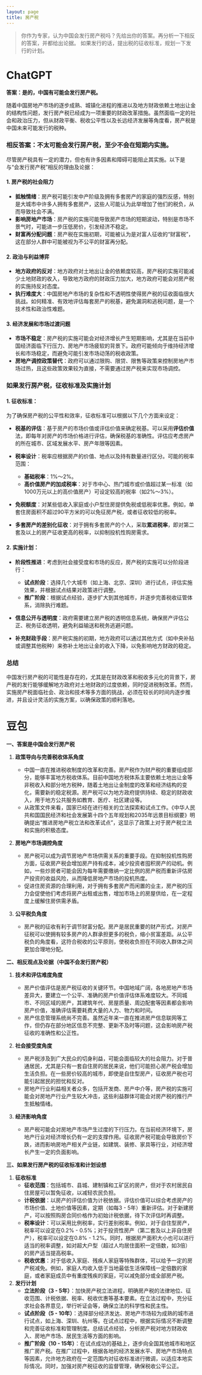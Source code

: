 ```yaml
---
layout: page
title: 房产税
---
```



> 你作为专家，认为中国会发行房产税吗？先给出你的答案。再分析一下相反的答案，并都给出论据。  如果发行的话，提出税的征收标准，规划一下发行的计划。


# ChatGPT

**答案：是的，中国有可能会发行房产税。**

随着中国房地产市场的逐步成熟、城镇化进程的推进以及地方财政依赖土地出让金的结构性问题，发行房产税已经成为一项重要的财政改革措施。虽然面临一定的社会和政治压力，但从财政平衡、税收公平性以及长远经济发展等角度看，房产税是中国未来可能发行的税种。

### **相反答案：不太可能会发行房产税，至少不会在短期内实施。**

尽管房产税具有一定的潜力，但也有许多因素和障碍可能阻止其实施。以下是与“会发行房产税”相反的理由及论据：

#### **1. 房产税的社会阻力**
- **抵触情绪**：房产税可能引发中产阶级及拥有多套房产的家庭的强烈反感，特别是大城市中许多人拥有多套房产，这些人可能认为此举增加了他们的税负，从而导致社会不满。
- **影响房地产市场**：房产税的实施可能导致房产市场的短期波动，特别是市场不景气时，可能进一步压低房价，引发经济不稳定。
- **财富再分配问题**：房产税在实施初期，可能被认为是对富人征收的“财富税”，这在部分人群中可能被视为不公平的财富再分配。

#### **2. 政治与利益博弈**
- **地方政府的反对**：地方政府对土地出让金的依赖度较高，房产税的实施可能减少土地财政的收入，导致地方政府的财政压力加大，地方政府可能会对房产税的实施持反对态度。
- **执行难度大**：中国房地产市场的复杂性和不透明性使得房产税的征收面临很大挑战。如何精准、有效地评估每套房产的税基，避免漏洞和逃税问题，是一个技术性和政治性难题。

#### **3. 经济发展和市场过渡问题**
- **市场不稳定**：房产税的实施可能会对经济增长产生短期影响，尤其是在当前中国经济面临下行压力、房地产市场疲软的背景下。政府可能倾向于维持经济增长和市场稳定，而避免可能引发市场动荡的税收政策。
- **房地产调控政策替代**：政府可以通过限购、限贷、限售等政策来控制房地产市场过热，且这些政策效果较为直接，不需要通过房产税来实现市场调控。

### **如果发行房产税，征收标准及实施计划**

#### **1. 征收标准：**

为了确保房产税的公平性和效率，征收标准可以根据以下几个方面来设定：

- **税基的评估**：基于房产的市场价值或评估价值来确定税基。可以采用**评估价值**法，即每年对房产的市场价格进行评估，确保税基的准确性。评估应考虑房产的所在城市、区域发展水平、房产年限等因素。

- **税率设计**：税率应根据房产的价值、地点以及持有数量进行区分。可能的税率范围：
  - **基础税率**：1%～2%。
  - **高价值房产的加成税率**：对于市中心、热门城市或价值超过某一标准（如1000万元以上的高价值房产）可设定较高的税率（如2%～3%）。

- **免税额度**：对某些低收入家庭或小户型住房提供免税或低税率优惠。例如，单套住房面积不超过90平方米的可以免征房产税，或者征收较低的税率。

- **多套房产的差别化征收**：对于拥有多套房产的个人，采取**累进税率**，即对第二套及以上的房产征收更高的税率，以抑制投机性购房需求。

#### **2. 实施计划：**

- **阶段性推进**：考虑到社会接受度和市场的反应，房产税的实施可以分阶段进行：
  - **试点阶段**：选择几个大城市（如上海、北京、深圳）进行试点，评估实施效果，并根据试点结果对政策进行调整。
  - **推广阶段**：根据试点经验，逐步扩大到其他城市，并逐步完善税收征管体系，消除执行难题。

- **信息公开与透明度**：政府需要建立房产税的透明信息系统，确保房产评估公正、税务征收透明，避免利益输送和税务逃避问题。

- **补充财政手段**：房产税实施的初期，地方政府可以通过其他方式（如中央补贴或调整其他税种）来弥补土地出让金的收入下降，以免影响地方财政的稳定。

### **总结**
中国发行房产税的可能性是存在的，尤其是在财政改革和税收多元化的背景下，房产税的发行能够缓解地方政府对土地财政的过度依赖，同时促进税制改革。然而，实施房产税面临社会、政治和技术等多方面的挑战，必须在较长的时间内逐步推进，并且设计灵活的实施方案，以确保政策的顺利落地。


# 豆包

**一、答案是中国会发行房产税**

1. **政策导向与完善税收体系角度**
   - 中国一直在推进税收制度的改革和完善。房产税作为财产税的重要组成部分，能够丰富地方税收体系。目前中国地方税体系主要依赖土地出让金等非税收入和部分地方税种，随着土地出让金制度的改革和经济结构的变化，需要新的稳定税源。房产税可以为地方政府提供持续、稳定的财政收入，用于地方公共服务如教育、医疗、社区建设等。
   - 从政策文件来看，国家已经在进行相关的立法探索和试点工作。《中华人民共和国国民经济和社会发展第十四个五年规划和2035年远景目标纲要》明确提出“推进房地产税立法和改革试点”，这显示了政策上对于房产税立法和实施的积极态度。
2. **房地产市场调控角度**
   - 房产税可以成为调节房地产市场供需关系的重要手段。在抑制投机性购房方面，征收房产税会增加房产持有成本，减少投资者囤积房产的动机。例如，一些炒房者可能会因为每年需要缴纳一定比例的房产税而重新评估房产投资的收益风险，从而降低房地产市场的投机热度。
   - 促进住房资源的合理利用，对于拥有多套房产而闲置的业主，房产税的压力会促使他们考虑将房产出租或出售，增加市场上的房屋供给，在一定程度上缓解住房供需矛盾。

3. **公平税负角度**
   - 房产税的征收有利于调节财富分配。房产是居民重要的财产形式，对房产征税可以使拥有较多房产的人群承担更多的税负，缩小贫富差距。从公平税负的角度看，这符合税收的公平原则，使税收负担在不同收入群体之间更加合理地分配。

**二、相反观点及论据（中国不会发行房产税）**

1. **技术和评估难度角度**
   - 房产价值评估是房产税征收的关键环节。中国地域广阔，各地房地产市场差异大，要建立一个公平、准确的房产价值评估体系难度较大。不同城市、不同区域的房产，其建筑年代、房屋质量、周边配套等因素都会影响房产价值，准确评估需要耗费大量的人力、物力和时间。
   - 房产信息管理系统尚不完善。虽然近年来一直在推进房产信息联网等工作，但仍存在部分地区信息不完整、更新不及时等问题，这会影响房产税征收的准确性和公正性。
2. **社会接受度角度**
   - 房产税涉及到广大民众的切身利益，可能会面临较大的社会阻力。对于普通居民，尤其是只有一套自住房的居民来说，他们可能担心房产税会增加生活负担。在一些房价较高的城市，即使是自住型房产，征收房产税也可能引起居民的担忧和反对。
   - 房地产行业利益相关者众多，包括开发商、房产中介等，房产税的实施可能会对房地产行业产生较大冲击，这些利益群体可能会对房产税的推行产生抵触情绪。

3. **经济影响角度**
   - 房产税可能会对房地产市场产生过度的下行压力。在当前经济环境下，房地产行业对经济增长仍有一定的支撑作用。征收房产税可能会导致房价下跌，进而影响房地产相关产业链，如建筑、装修、家具等行业，对经济增长产生一定的负面影响。

**三、如果发行房产税的征收标准和计划设想**

1. **征收标准**
   - **征收范围**：包括城市、县城、建制镇和工矿区的房产，但对于农村居民自住房屋可以暂免征收，以减轻农民负担。
   - **计税依据**：以房产的评估价值为计税依据。评估价值可以综合考虑房产的市场价值、土地价值等因素，定期（如每3 - 5年）重新评估。对于新建房产，可以按照购房合同价格作为初始计税依据，待下次评估时再调整。
   - **税率设计**：可以采用比例税率，实行差别税率。例如，对于自住型房产，税率可以设定在0.2% - 0.5%；对于投资性房产（第二套及以上非自住房产），税率可以设定在0.8% - 1.2%。同时，根据房产面积大小也可以进行适当的税率调整，如对超大户型（超过人均居住面积一定倍数，如3倍）的房产适当提高税率。
   - **税收优惠**：对于低收入家庭、残疾人家庭等特殊群体，可以给予一定的房产税减免。例如，家庭人均收入低于当地最低生活保障线一定倍数的家庭，或者家庭成员中有重度残疾的家庭，可以减免部分或全部房产税。
2. **发行计划**
   - **立法阶段（3 - 5年）**：加快房产税立法进程，明确房产税的法律地位、征收范围、计税依据、税率、税收优惠等基本要素。在立法过程中，充分征求社会各界意见，举行听证会等，确保立法的科学性和民主性。
   - **试点阶段（5 - 10年）**：选择部分经济发达、房地产市场较为成熟的城市进行试点，如上海、深圳、杭州等。在试点过程中，根据实际情况不断调整和完善征收标准和管理制度。总结试点经验，分析房产税对地方财政收入、房地产市场、居民生活等方面的影响。
   - **推广阶段（10 - 15年）**：在试点成功的基础上，逐步向全国其他城市和地区推广房产税。在推广过程中，根据各地的经济发展水平、房地产市场特点等因素，允许地方政府在一定范围内对征收标准进行微调，以适应本地实际情况。同时，加强对房产税征收的监督管理，确保税收公平公正。
